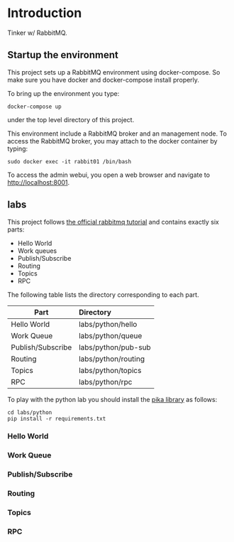 # Introduction

Tinker w/ RabbitMQ.

## Startup the environment

This project sets up a RabbitMQ environment using docker-compose.
So make sure you have docker and docker-compose install properly.

To bring up the environment you type:

    docker-compose up

under the top level directory of this project.

This environment include a RabbitMQ broker and an management node.
To access the RabbitMQ broker, you may attach to the docker container
by typing:

    sudo docker exec -it rabbit01 /bin/bash

To access the admin webui, you open a web browser and navigate to [http://localhost:8001][3].

## labs

This project follows [the official rabbitmq tutorial][1] and contains exactly six
parts:

- Hello World
- Work queues
- Publish/Subscribe
- Routing
- Topics
- RPC

The following table lists the directory corresponding to each part.

|       Part         |        Directory         |
|--------------------|:-------------------------|
| Hello World        | labs/python/hello        |
| Work Queue         | labs/python/queue        |
| Publish/Subscribe  | labs/python/pub-sub      |
| Routing            | labs/python/routing      |
| Topics             | labs/python/topics       |
| RPC                | labs/python/rpc          |

To play with the python lab you should install the [pika library][2] as follows:

    cd labs/python
    pip install -r requirements.txt


### Hello World

### Work Queue

### Publish/Subscribe

### Routing

### Topics

### RPC

[1]: https://www.rabbitmq.com/getstarted.html
[2]: https://pypi.org/project/pika/
[3]: http://localhost:8001/
